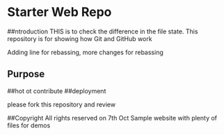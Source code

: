 # Starter Web Repo
##ntroduction
THIS is to check the difference in the file state.
This repository is for showing how Git and GitHub work

Adding line for rebassing, more changes for rebassing
## Purpose
##hot ot contribute
##deployment

please fork this repository and review

##Copyright
All rights reserved on 7th Oct
Sample website with plenty of files for demos